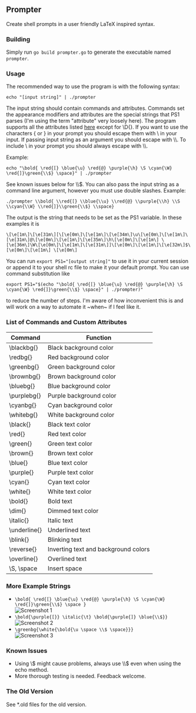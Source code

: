 ## Prompter
Create shell prompts in a user friendly LaTeX inspired syntax.

### Building
Simply run `go build prompter.go` to generate the executable named `prompter`.

### Usage
The recommended way to use the program is with the following syntax:

    echo "[input string]" | ./prompter

The input string should contain commands and attributes. Commands set the appearance modifiers and attributes are the special strings that PS1 parses (I'm using the term "attribute" very loosely here). The program supports all the attributes listed [here](https://www.cyberciti.biz/tips/howto-linux-unix-bash-shell-setup-prompt.html) except for \\D{}. If you want to use the characters { or } in your prompt you should escape them with \ in your input. If passing input string as an argument you should escape with \\\\. To include \ in your prompt you should always escape with \\\\.

Example:

    echo "\bold{ \red{[} \blue{\u} \red{@} \purple{\h} \S \cyan{\W} \red{]}\green{\\$} \space}" | ./prompter

See known issues below for \\\\$. You can also pass the input string as a command line argument, however you must use double slashes. Example:

    ./prompter \\bold{ \\red{[} \\blue{\\u} \\red{@} \\purple{\\h} \\S \\cyan{\\W} \\red{]}\\green{\\$} \\space}

The output is the string that needs to be set as the PS1 variable. In these examples it is

    \[\e[1m\]\[\e[31m\][\[\e[0m\]\[\e[1m\]\[\e[34m\]\u\[\e[0m\]\[\e[1m\]\[\e[31m\]@\[\e[0m\]\[\e[1m\]\[\e[35m\]\h\[\e[0m\]\[\e[1m\] \[\e[36m\]\W\[\e[0m\]\[\e[1m\]\[\e[31m\]]\[\e[0m\]\[\e[1m\]\[\e[32m\]$\[\e[0m\]\[\e[1m\] \[\e[0m\] 

You can run `export PS1="[output string]"` to use it in your current session or append it to your shell rc file to make it your default prompt. You can use command substitution like

    export PS1="$(echo "\bold{ \red{[} \blue{\u} \red{@} \purple{\h} \S \cyan{\W} \red{]}\green{\\$} \space}" | ./prompter)"

to reduce the number of steps. I'm aware of how inconvenient this is and will work on a way to automate it ~when~ if I feel like it.

### List of Commands and Custom Attributes
| Command       | Function                             |
| ------------- | -------------------------------------|
| \blackbg{}    | Black background color               |
| \redbg{}      | Red background color                 |
| \greenbg{}    | Green background color               |
| \brownbg{}    | Brown background color               |
| \bluebg{}     | Blue background color                |
| \purplebg{}   | Purple background color              |
| \cyanbg{}     | Cyan background color                |
| \whitebg{}    | White background color               |
| \black{}      | Black text color                     |
| \red{}        | Red text color                       |
| \green{}      | Green text color                     |
| \brown{}      | Brown text color                     |
| \blue{}       | Blue text color                      |
| \purple{}     | Purple text color                    |
| \cyan{}       | Cyan text color                      |
| \white{}      | White text color                     |
| \bold{}       | Bold text                            |
| \dim{}        | Dimmed text color                    |
| \italic{}     | Italic text                          |
| \underline{}  | Underlined text                      |
| \blink{}      | Blinking text                        |
| \reverse{}    | Inverting text and background colors |
| \overline{}   | Overlined text                       |
| \S, \space    | Insert space                               |

### More Example Strings
* `\bold{ \red{[} \blue{\u} \red{@} \purple{\h} \S \cyan{\W} \red{]}\green{\\$} \space }`  
![Screenshot 1](https://yusacetin.github.io/project-screenshots/prompter/1.png)  
* `\bold{\purple{[}} \italic{\t} \bold{\purple{]} \blue{\\$}}`  
![Screenshot 2](https://yusacetin.github.io/project-screenshots/prompter/2.png)  
* `\greenbg{\white{\bold{\u \space \\$ \space}}}`  
![Screenshot 3](https://yusacetin.github.io/project-screenshots/prompter/3.png)

### Known Issues
* Using \\$ might cause problems, always use \\\\$ even when using the echo method.
* More thorough testing is needed. Feedback welcome.

### The Old Version
See *.old files for the old version.
